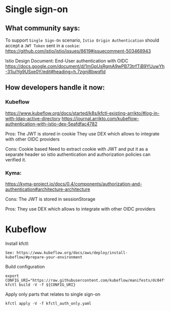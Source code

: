 
# Single sign-on

## What community says:

To support `Single Sign-On` scenario, `Istio Origin Authentication` should accept a `JWT Token` sent in a `cookie`:
https://github.com/istio/istio/issues/8619#issuecomment-503468943


Istio Design Document: End-User authentication with OIDC
https://docs.google.com/document/d/1mGpUsRgmA9wPB73trfTiB9YUuwYh-31iulYg9USxe0Y/edit#heading=h.7zgnj8bwqfld


## How developers handle it now:

### Kubeflow
https://www.kubeflow.org/docs/started/k8s/kfctl-existing-arrikto/#log-in-with-ldap-active-directory
https://journal.arrikto.com/kubeflow-authentication-with-istio-dex-5eafdfac4782

Pros:
The JWT is stored in cookie
They use DEX which allows to integrate with other OIDC providers

Cons:
Cookie based 
Need to extract cookie with JWT and put it as a separate header so istio authentication and authorization policies can verified it.


### Kyma:
https://kyma-project.io/docs/0.4/components/authorization-and-authentication#architecture-architecture

Cons:
The JWT is stored in sessionStorage

Pros:
They use DEX which allows to integrate with other OIDC providers


# Kubeflow

Install kfctl:
```
See: https://www.kubeflow.org/docs/aws/deploy/install-kubeflow/#prepare-your-environment
```

Build configuration 
```
export CONFIG_URI="https://raw.githubusercontent.com/kubeflow/manifests/dc04ff600cee722d93cf80d413aa73ddd8387f1f/kfdef/kfctl_existing_arrikto.0.7.0.yaml"
kfctl build -V -f ${CONFIG_URI}
```

Apply only parts that relates to single sign-on
```
kfctl apply -V -f kfctl_auth_only.yaml
```

